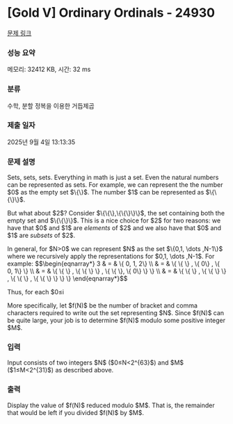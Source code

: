 # [Gold V] Ordinary Ordinals - 24930 

[문제 링크](https://www.acmicpc.net/problem/24930) 

### 성능 요약

메모리: 32412 KB, 시간: 32 ms

### 분류

수학, 분할 정복을 이용한 거듭제곱

### 제출 일자

2025년 9월 4일 13:13:35

### 문제 설명

<p>Sets, sets, sets. Everything in math is just a set. Even the natural numbers can be represented as sets. For example, we can represent the the number $0$ as the empty set $\{\}$. The number $1$ can be represented as $\{\{\}\}$.</p>

<p>But what about $2$? Consider $\{\{\},\{\{\}\}\}$, the set containing both the empty set and $\{\{\}\}$. This is a nice choice for $2$ for two reasons: we have that $0$ and $1$ are <em>elements</em> of $2$ and we also have that $0$ and $1$ are <em>subsets</em> of $2$.</p>

<p>In general, for $N>0$ we can represent $N$ as the set $\{0,1, \dots ,N-1\}$ where we recursively apply the representations for $0,1, \dots ,N-1$. For example: $$\begin{eqnarray*} 3 & = & \{ 0, 1, 2\} \\ & = & \{ \{ \} , \{ 0\} , \{ 0, 1\} \} \\ & = & \{ \{ \} , \{ \{ \} \} , \{ \{ \}, \{ 0\} \} \} \\ & = & \{ \{ \} , \{ \{ \} \} , \{ \{ \} , \{ \{ \} \} \} \} \end{eqnarray*}$$</p>

<p>Thus, for each $0≤i<N$, $i$ is both a member of $N$ and a subset of $N$. Another nice feature is the size of the set representing $N$ is also $N$. But what is not so nice is the number of characters it takes to write such a set. Given a natural number $N≥0$, how many braces and commas are required to write out the set representing $N$ in the above manner?</p>

<p>More specifically, let $f(N)$ be the number of bracket and comma characters required to write out the set representing $N$. Since $f(N)$ can be quite large, your job is to determine $f(N)$ modulo some positive integer $M$.</p>

### 입력 

 <p>Input consists of two integers $N$ ($0≤N<2^{63}$) and $M$ ($1≤M<2^{31}$) as described above.</p>

### 출력 

 <p>Display the value of $f(N)$ reduced modulo $M$. That is, the remainder that would be left if you divided $f(N)$ by $M$.</p>

